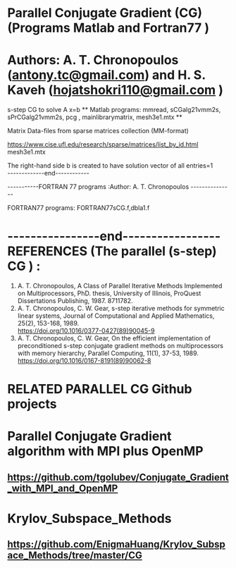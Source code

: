 
Parallel Conjugate Gradient (CG) (Programs Matlab and Fortran77 )
=====================================

 Authors: A. T. Chronopoulos (antony.tc@gmail.com) and H. S. Kaveh (hojatshokri110@gmail.com )    
=====================================
 s-step CG to solve A x=b 
** Matlab programs: mmread, sCGalg21vmm2s, sPrCGalg21vmm2s, pcg , mainlibrarymatrix, mesh3e1.mtx **

 Matrix Data-files from sparse matrices collection (MM-format) 
 
 https://www.cise.ufl.edu/research/sparse/matrices/list_by_id.html              
   mesh3e1.mtx 
   
The right-hand side b is created to have solution vector of all entries=1  
-------------end------------

-----------FORTRAN 77 programs :Author:  A. T. Chronopoulos ---------------

FORTRAN77 programs: FORTRAN77sCG.f,dbla1.f

----------------end----------------- 
REFERENCES (The parallel  (s-step) CG )  :
==============================================
1. A. T. Chronopoulos, A Class of Parallel Iterative Methods Implemented on Multiprocessors,  PhD. thesis,  University of Illinois, ProQuest Dissertations Publishing, 1987. 8711782. 
2. A. T. Chronopoulos, C. W. Gear, s-step iterative methods for symmetric linear systems, 
 Journal of Computational and Applied Mathematics, 25(2), 153-168, 1989.  
https://doi.org/10.1016/0377-0427(89)90045-9      
3. A. T. Chronopoulos, C. W. Gear, On the efficient implementation of preconditioned s-step conjugate gradient methods on multiprocessors  with memory hierarchy, Parallel Computing, 11(1),  37-53, 1989.  
https://doi.org/10.1016/0167-8191(89)90062-8       

RELATED PARALLEL CG Github projects
==============================================
Parallel Conjugate Gradient algorithm with MPI plus OpenMP
===========================================================
https://github.com/tgolubev/Conjugate_Gradient_with_MPI_and_OpenMP
---------------------------------------------------------------------

Krylov_Subspace_Methods
=========================================================

https://github.com/EnigmaHuang/Krylov_Subspace_Methods/tree/master/CG
----------------------------------------------------------------------

